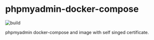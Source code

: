 # phpmyadmin-docker-compose
![build](https://travis-ci.com/galbirk/phpmyadmin-docker-compose.svg?branch=main)

phpmyadmin docker-compose and image with self singed certificate.
